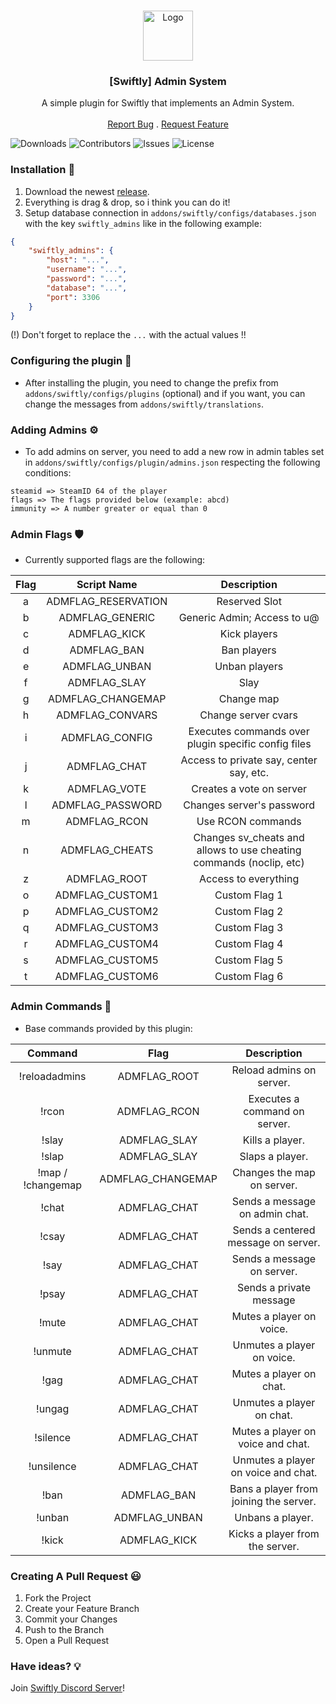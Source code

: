 <br/>
<p align="center">
  <a href="https://github.com/swiftly-solution/swiftly_admins">
    <img src="https://media.discordapp.net/attachments/979452783466000466/1168236894652469248/Swiftly_Logo.png?ex=6575f264&is=65637d64&hm=dd2834983bebeab98d7febd44bb3bd20e9aded13ecefac63cc990b222a9d9e9e&=&format=webp&quality=lossless&width=468&height=468" alt="Logo" width="80" height="80">
  </a>

  <h3 align="center">[Swiftly] Admin System</h3>

  <p align="center">
    A simple plugin for Swiftly that implements an Admin System.
    <br/>
    <br/>
    <a href="https://github.com/swiftly-solution/swiftly_admins/issues">Report Bug</a>
    .
    <a href="https://github.com/swiftly-solution/swiftly_admins/issues">Request Feature</a>
  </p>
</p>

![Downloads](https://img.shields.io/github/downloads/swiftly-solution/swiftly_admins/total) ![Contributors](https://img.shields.io/github/contributors/swiftly-solution/swiftly_admins?color=dark-green) ![Issues](https://img.shields.io/github/issues/swiftly-solution/swiftly_admins) ![License](https://img.shields.io/github/license/swiftly-solution/swiftly_admins) 

### Installation 👀

1. Download the newest [release](https://github.com/swiftly-solution/swiftly_admins/releases).
2. Everything is drag & drop, so i think you can do it!
3. Setup database connection in `addons/swiftly/configs/databases.json` with the key `swiftly_admins` like in the following example:
```json
{
    "swiftly_admins": {
        "host": "...",
        "username": "...",
        "password": "...",
        "database": "...",
        "port": 3306
    }
}
```
(!) Don't forget to replace the `...` with the actual values !!

### Configuring the plugin 🧐

* After installing the plugin, you need to change the prefix from `addons/swiftly/configs/plugins` (optional) and if you want, you can change the messages from `addons/swiftly/translations`.

### Adding Admins ⚙️

* To add admins on server, you need to add a new row in admin tables set in `addons/swiftly/configs/plugin/admins.json` respecting the following conditions:

```
steamid => SteamID 64 of the player
flags => The flags provided below (example: abcd)
immunity => A number greater or equal than 0
```

### Admin Flags 🛡️

* Currently supported flags are the following:

| Flag | Script Name |                             Description                             |
|:----:|:---:|:-------------------------------------------------------------------:|
|   a  | ADMFLAG_RESERVATION |                            Reserved Slot                            |
|   b  | ADMFLAG_GENERIC |                     Generic Admin; Access to u@                     |
|   c  | ADMFLAG_KICK |                             Kick players                            |
|   d  | ADMFLAG_BAN |                             Ban players                             |
|   e  | ADMFLAG_UNBAN |                            Unban players                            |
|   f  | ADMFLAG_SLAY |                                 Slay                                |
|   g  | ADMFLAG_CHANGEMAP |                              Change map                             |
|   h  | ADMFLAG_CONVARS |                         Change server cvars                         |
|   i  | ADMFLAG_CONFIG |         Executes commands over plugin specific config files         |
|   j  | ADMFLAG_CHAT |               Access to private say, center say, etc.               |
|   k  | ADMFLAG_VOTE |                       Creates a vote on server                      |
|   l  | ADMFLAG_PASSWORD |                      Changes server's password                      |
|   m  | ADMFLAG_RCON |                          Use RCON commands                          |
|   n  | ADMFLAG_CHEATS | Changes sv_cheats and allows to use cheating commands (noclip, etc) |
|   z  | ADMFLAG_ROOT |                         Access to everything                        |
|   o  | ADMFLAG_CUSTOM1 |                            Custom Flag 1                            |
|   p  | ADMFLAG_CUSTOM2 |                            Custom Flag 2                            |
|   q  | ADMFLAG_CUSTOM3 |                            Custom Flag 3                            |
|   r  | ADMFLAG_CUSTOM4 |                            Custom Flag 4                            |
|   s  | ADMFLAG_CUSTOM5 |                            Custom Flag 5                            |
|   t  | ADMFLAG_CUSTOM6 |                            Custom Flag 6                            |

### Admin Commands 💬

* Base commands provided by this plugin:

|      Command     |        Flag       |               Description              |
|:----------------:|:-----------------:|:--------------------------------------:|
|   !reloadadmins  |    ADMFLAG_ROOT   |        Reload admins on server.        |
|       !rcon      |    ADMFLAG_RCON   |      Executes a command on server.     |
|       !slay      |    ADMFLAG_SLAY   |             Kills a player.            |
|       !slap      |    ADMFLAG_SLAY   |             Slaps a player.            |
| !map / !changemap | ADMFLAG_CHANGEMAP |       Changes the map on server.       |
|       !chat      |    ADMFLAG_CHAT   |     Sends a message on admin chat.     |
|       !csay      |    ADMFLAG_CHAT   |   Sends a centered message on server.  |
|       !say       |    ADMFLAG_CHAT   |       Sends a message on server.       |
|       !psay      |    ADMFLAG_CHAT   |         Sends a private message        |
|       !mute      |    ADMFLAG_CHAT   |        Mutes a player on voice.        |
|      !unmute     |    ADMFLAG_CHAT   |       Unmutes a player on voice.       |
|       !gag       |    ADMFLAG_CHAT   |         Mutes a player on chat.        |
|      !ungag      |    ADMFLAG_CHAT   |        Unmutes a player on chat.       |
|     !silence     |    ADMFLAG_CHAT   |    Mutes a player on voice and chat.   |
|    !unsilence    |    ADMFLAG_CHAT   |   Unmutes a player on voice and chat.  |
|       !ban       |    ADMFLAG_BAN    | Bans a player from joining the server. |
|      !unban      |   ADMFLAG_UNBAN   |            Unbans a player.            |
|       !kick      |    ADMFLAG_KICK   |     Kicks a player from the server.    |

### Creating A Pull Request 😃

1. Fork the Project
2. Create your Feature Branch
3. Commit your Changes
4. Push to the Branch
5. Open a Pull Request

### Have ideas? 💡
Join [Swiftly Discord Server](https://swiftlycs2.net/discord)!
